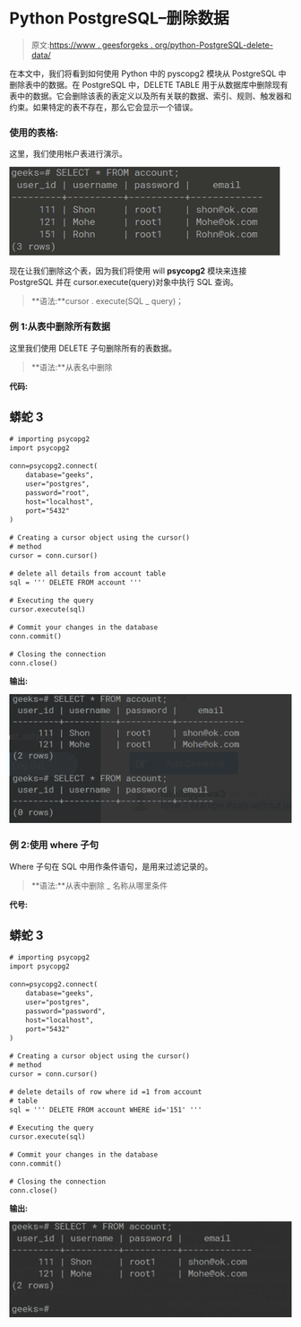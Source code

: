 # Python PostgreSQL–删除数据

> 原文:[https://www . geesforgeks . org/python-PostgreSQL-delete-data/](https://www.geeksforgeeks.org/python-postgresql-delete-data/)

在本文中，我们将看到如何使用 Python 中的 pyscopg2 模块从 PostgreSQL 中删除表中的数据。在 PostgreSQL 中，DELETE TABLE 用于从数据库中删除现有表中的数据。它会删除该表的表定义以及所有关联的数据、索引、规则、触发器和约束。如果特定的表不存在，那么它会显示一个错误。

### 使用的表格:

这里，我们使用帐户表进行演示。

![](img/58b1c322a2a723988dde215815b8608e.png)

现在让我们删除这个表，因为我们将使用 will **psycopg2** 模块来连接 PostgreSQL 并在 cursor.execute(query)对象中执行 SQL 查询。

> **语法:**cursor . execute(SQL _ query)；

### **例 1:从表中删除所有数据**

这里我们使用 DELETE 子句删除所有的表数据。

> **语法:**从表名中删除

**代码:**

## 蟒蛇 3

```
# importing psycopg2
import psycopg2

conn=psycopg2.connect(
    database="geeks",
    user="postgres",
    password="root",
    host="localhost",
    port="5432"
)

# Creating a cursor object using the cursor() 
# method
cursor = conn.cursor()

# delete all details from account table
sql = ''' DELETE FROM account '''

# Executing the query
cursor.execute(sql)

# Commit your changes in the database
conn.commit()

# Closing the connection
conn.close()
```

**输出:**

![](img/1b327d3fd2acaea5dd5035ed0bcf4e95.png)

### **例 2:使用 where** 子句

Where 子句在 SQL 中用作条件语句，是用来过滤记录的。

> **语法:**从表中删除 _ 名称从哪里条件

**代号:**

## 蟒蛇 3

```
# importing psycopg2
import psycopg2

conn=psycopg2.connect(
    database="geeks",
    user="postgres",
    password="password",
    host="localhost",
    port="5432"
)

# Creating a cursor object using the cursor() 
# method
cursor = conn.cursor()

# delete details of row where id =1 from account 
# table
sql = ''' DELETE FROM account WHERE id='151' '''

# Executing the query
cursor.execute(sql)

# Commit your changes in the database
conn.commit()

# Closing the connection
conn.close()
```

**输出:**

![](img/5af79ffa479995c4498861d675c1b72c.png)